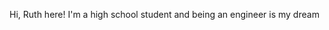 Hi, Ruth here!
I'm a high school student and being an engineer is my dream
<!---
Ruth1030/Ruth1030 is a ✨ special ✨ repository because its `README.md` (this file) appears on your GitHub profile.
You can click the Preview link to take a look at your changes.
--->
